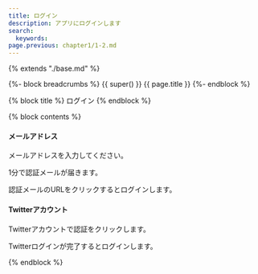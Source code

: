 ```yaml
---
title: ログイン
description: アプリにログインします
search: 
  keywords: 
page.previous: chapter1/1-2.md
---
```


{% extends "./base.md" %}

{%- block breadcrumbs %}
  {{ super() }}
  <span>{{ page.title }}</span>
{%- endblock %}

{% block title %}
ログイン
{% endblock %}

{% block contents %}
#### メールアドレス

メールアドレスを入力してください。

1分で認証メールが届きます。

認証メールのURLをクリックするとログインします。

#### Twitterアカウント

Twitterアカウントで認証をクリックします。

Twitterログインが完了するとログインします。


{% endblock %}
